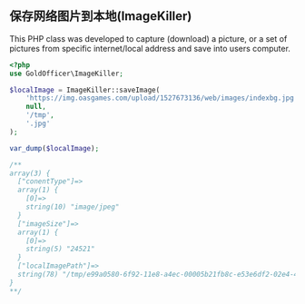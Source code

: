 ## 保存网络图片到本地(ImageKiller)
This PHP class was developed to capture (download) a picture, or a set of pictures from specific internet/local address and save into users computer.
```php
<?php
use GoldOfficer\ImageKiller;

$localImage = ImageKiller::saveImage(
    'https://img.oasgames.com/upload/1527673136/web/images/indexbg.jpg',
    null,
    '/tmp',
    '.jpg'
);

var_dump($localImage);

/**
array(3) {
  ["conentType"]=>
  array(1) {
    [0]=>
    string(10) "image/jpeg"
  }
  ["imageSize"]=>
  array(1) {
    [0]=>
    string(5) "24521"
  }
  ["localImagePath"]=>
  string(78) "/tmp/e99a0580-6f92-11e8-a4ec-00005b21fb8c-e53e6df2-02e4-4a58-bf8b-3347a439e361"
}
**/


```
